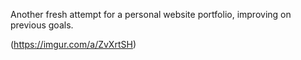 Another fresh attempt for a personal website portfolio, improving on previous goals.

(https://imgur.com/a/ZvXrtSH)
